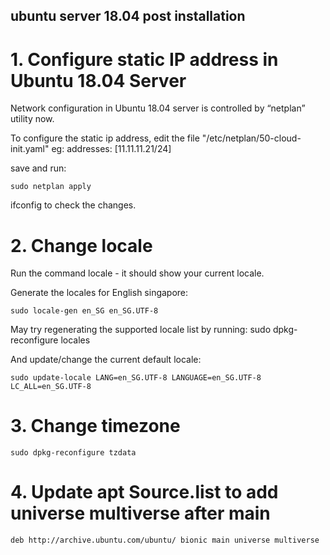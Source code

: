 ## ubuntu server 18.04 post installation


# 1. Configure static IP address in Ubuntu 18.04 Server 
Network configuration in Ubuntu 18.04 server is controlled by “netplan” utility now.

To configure the static ip address, edit the file "/etc/netplan/50-cloud-init.yaml"
eg:  addresses: [11.11.11.21/24]

save and run: 
```
sudo netplan apply
```
ifconfig to check the changes.

# 2. Change locale

Run the command locale - it should show your current locale.

Generate the locales for English singapore:
```
sudo locale-gen en_SG en_SG.UTF-8
```
May try regenerating the supported locale list by running:
sudo dpkg-reconfigure locales

And update/change the current default locale:
```
sudo update-locale LANG=en_SG.UTF-8 LANGUAGE=en_SG.UTF-8 LC_ALL=en_SG.UTF-8
```

# 3. Change timezone
```
sudo dpkg-reconfigure tzdata
```
# 4. Update apt Source.list to add universe multiverse after main
```
deb http://archive.ubuntu.com/ubuntu/ bionic main universe multiverse
```
